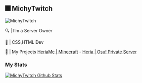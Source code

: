 ## 🎆 MichyTwitch

<p align="left"> <img src="https://komarev.com/ghpvc/?username=MichyTwitch&label=Profile%20views&color=cf6dcb&style=flat" alt="MichyTwitch" /> </p>

🔍 | I’m a Server Owner

🌱 | CSS,HTML Dev

💎 | My Projects [HeriaMc | Minecraft](https://www.heriamc.it) - [Heria | Osu! Private Server](https://osu.heria.it)

### My Stats
[![MichyTwitch Github Stats](https://github-readme-stats.vercel.app/api?username=MichyTwitch&theme=tokyonight)](https://github-readme-stats.vercel.app/api?username=MichyTwitchf&theme=tokyonight)

<br>

